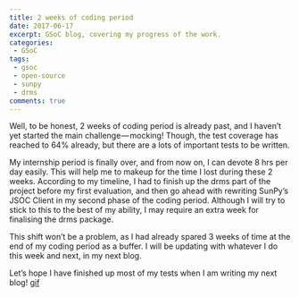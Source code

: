```yaml
---
title: 2 weeks of coding period
date: 2017-06-17
excerpt: GSoC blog, covering my progress of the work.
categories:
 - GSoC
tags:
 - gsoc
 - open-source
 - sunpy
 - drms
comments: true
---
```


Well, to be honest, 2 weeks of coding period is already past, and I haven’t yet started the main challenge — mocking! Though, the test coverage has reached to 64% already, but there are a lots of important tests to be written.
<!-- more -->
My internship period is finally over, and from now on, I can devote 8 hrs per day easily. This will help me to makeup for the time I lost during these 2 weeks. According to my timeline, I had to finish up the drms part of the project before my first evaluation, and then go ahead with rewriting SunPy’s JSOC Client in my second phase of the coding period. Although I will try to stick to this to the best of my ability, I may require an extra week for finalising the drms package.

This shift won’t be a problem, as I had already spared 3 weeks of time at the end of my coding period as a buffer. I will be updating with whatever I do this week and next, in my next blog.

Let’s hope I have finished up most of my tests when I am writing my next blog!
[gif](https://cdn-images-1.medium.com/max/800/1*g9NWL0cA94n1PiK4Aoe3og.gif)
